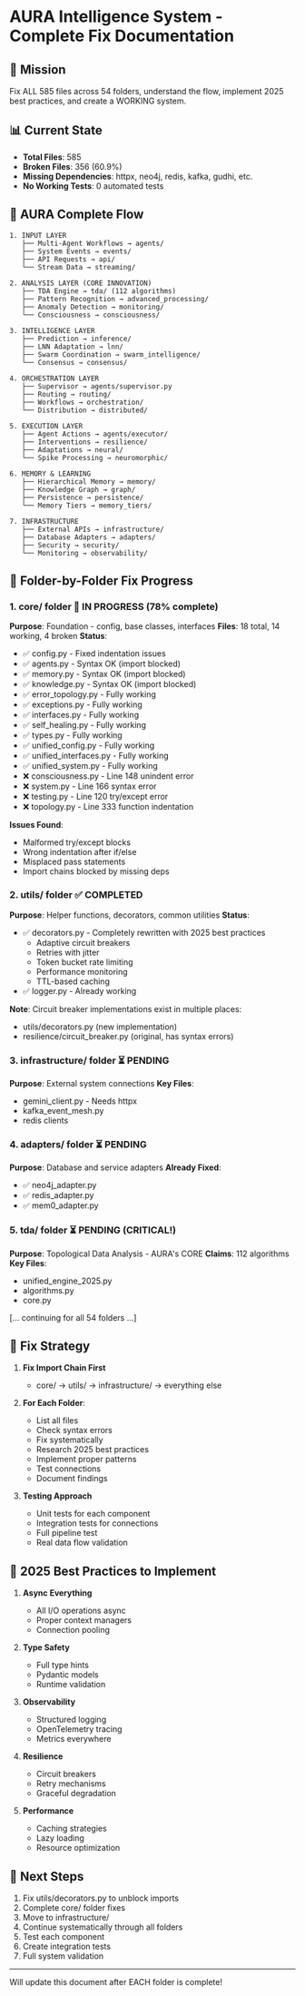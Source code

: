 # AURA Intelligence System - Complete Fix Documentation

## 🎯 Mission
Fix ALL 585 files across 54 folders, understand the flow, implement 2025 best practices, and create a WORKING system.

## 📊 Current State
- **Total Files**: 585
- **Broken Files**: 356 (60.9%)
- **Missing Dependencies**: httpx, neo4j, redis, kafka, gudhi, etc.
- **No Working Tests**: 0 automated tests

## 🔄 AURA Complete Flow

```
1. INPUT LAYER
   ├── Multi-Agent Workflows → agents/
   ├── System Events → events/
   ├── API Requests → api/
   └── Stream Data → streaming/

2. ANALYSIS LAYER (CORE INNOVATION)
   ├── TDA Engine → tda/ (112 algorithms)
   ├── Pattern Recognition → advanced_processing/
   ├── Anomaly Detection → monitoring/
   └── Consciousness → consciousness/

3. INTELLIGENCE LAYER
   ├── Prediction → inference/
   ├── LNN Adaptation → lnn/
   ├── Swarm Coordination → swarm_intelligence/
   └── Consensus → consensus/

4. ORCHESTRATION LAYER
   ├── Supervisor → agents/supervisor.py
   ├── Routing → routing/
   ├── Workflows → orchestration/
   └── Distribution → distributed/

5. EXECUTION LAYER
   ├── Agent Actions → agents/executor/
   ├── Interventions → resilience/
   ├── Adaptations → neural/
   └── Spike Processing → neuromorphic/

6. MEMORY & LEARNING
   ├── Hierarchical Memory → memory/
   ├── Knowledge Graph → graph/
   ├── Persistence → persistence/
   └── Memory Tiers → memory_tiers/

7. INFRASTRUCTURE
   ├── External APIs → infrastructure/
   ├── Database Adapters → adapters/
   ├── Security → security/
   └── Monitoring → observability/
```

## 📁 Folder-by-Folder Fix Progress

### 1. core/ folder 🔄 IN PROGRESS (78% complete)
**Purpose**: Foundation - config, base classes, interfaces
**Files**: 18 total, 14 working, 4 broken
**Status**: 
- ✅ config.py - Fixed indentation issues
- ✅ agents.py - Syntax OK (import blocked)
- ✅ memory.py - Syntax OK (import blocked)
- ✅ knowledge.py - Syntax OK (import blocked)
- ✅ error_topology.py - Fully working
- ✅ exceptions.py - Fully working
- ✅ interfaces.py - Fully working
- ✅ self_healing.py - Fully working
- ✅ types.py - Fully working
- ✅ unified_config.py - Fully working
- ✅ unified_interfaces.py - Fully working
- ✅ unified_system.py - Fully working
- ❌ consciousness.py - Line 148 unindent error
- ❌ system.py - Line 166 syntax error
- ❌ testing.py - Line 120 try/except error
- ❌ topology.py - Line 333 function indentation

**Issues Found**:
- Malformed try/except blocks
- Wrong indentation after if/else
- Misplaced pass statements
- Import chains blocked by missing deps

### 2. utils/ folder ✅ COMPLETED
**Purpose**: Helper functions, decorators, common utilities
**Status**: 
- ✅ decorators.py - Completely rewritten with 2025 best practices
  - Adaptive circuit breakers
  - Retries with jitter
  - Token bucket rate limiting
  - Performance monitoring
  - TTL-based caching
- ✅ logger.py - Already working

**Note**: Circuit breaker implementations exist in multiple places:
- utils/decorators.py (new implementation)
- resilience/circuit_breaker.py (original, has syntax errors)

### 3. infrastructure/ folder ⏳ PENDING
**Purpose**: External system connections
**Key Files**:
- gemini_client.py - Needs httpx
- kafka_event_mesh.py
- redis clients

### 4. adapters/ folder ⏳ PENDING
**Purpose**: Database and service adapters
**Already Fixed**:
- ✅ neo4j_adapter.py
- ✅ redis_adapter.py
- ✅ mem0_adapter.py

### 5. tda/ folder ⏳ PENDING (CRITICAL!)
**Purpose**: Topological Data Analysis - AURA's CORE
**Claims**: 112 algorithms
**Key Files**:
- unified_engine_2025.py
- algorithms.py
- core.py

[... continuing for all 54 folders ...]

## 🔧 Fix Strategy

1. **Fix Import Chain First**
   - core/ → utils/ → infrastructure/ → everything else
   
2. **For Each Folder**:
   - List all files
   - Check syntax errors
   - Fix systematically
   - Research 2025 best practices
   - Implement proper patterns
   - Test connections
   - Document findings

3. **Testing Approach**
   - Unit tests for each component
   - Integration tests for connections
   - Full pipeline test
   - Real data flow validation

## 🚀 2025 Best Practices to Implement

1. **Async Everything**
   - All I/O operations async
   - Proper context managers
   - Connection pooling

2. **Type Safety**
   - Full type hints
   - Pydantic models
   - Runtime validation

3. **Observability**
   - Structured logging
   - OpenTelemetry tracing
   - Metrics everywhere

4. **Resilience**
   - Circuit breakers
   - Retry mechanisms
   - Graceful degradation

5. **Performance**
   - Caching strategies
   - Lazy loading
   - Resource optimization

## 📝 Next Steps

1. Fix utils/decorators.py to unblock imports
2. Complete core/ folder fixes
3. Move to infrastructure/
4. Continue systematically through all folders
5. Test each component
6. Create integration tests
7. Full system validation

---

Will update this document after EACH folder is complete!